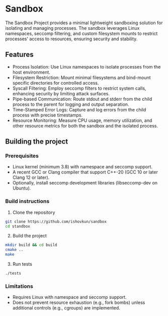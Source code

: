# Sandbox
The  Sandbox Project  provides  a minimal  lightweight  sandboxing solution  for
isolating  and  managing  processes.  The sandbox  leverages  Linux  namespaces,
seccomp filtering, and custom filesystem mounts to restrict processes' access to
resources, ensuring security and stability.

## Features

- Process Isolation: Use Linux namespaces to isolate processes from the host environment.
- Filesystem Restriction: Mount minimal filesystems and bind-mount specific directories for controlled access.
- Syscall Filtering: Employ seccomp filters to restrict system calls, enhancing security by limiting attack surfaces.
- Pipe-based Communication: Route stdout and stderr from the child process to the parent for logging and output separation.
- Time-Stamped Error Logs: Capture and log errors from the child process with precise timestamps.
- Resource Monitoring: Measure CPU usage, memory utilization, and other resource metrics for both the sandbox and the isolated process.

## Building the project
### Prerequisites
- Linux kernel (minimum 3.8) with namespace and seccomp support.
- A recent GCC or Clang compiler that support C++-20 (GCC 10 or later Clang 12 or later).
- Optionally, install seccomp development libraries (libseccomp-dev on Ubuntu).

### Build instructions
1. Clone the repository
``` sh
git clone https://github.com/ishovkun/sandbox
cd standbox
```
2. Build the project

``` sh
mkdir build && cd build
cmake ..
make
```
3. Run tests
``` sh
./tests
```

### Limitations
- Requires Linux with namespace and seccomp support.
- Does not prevent resource exhaustion (e.g., fork bombs) unless additional controls (e.g., cgroups) are implemented.

